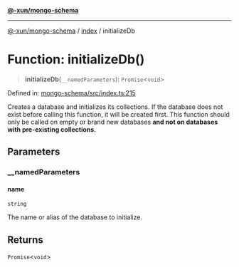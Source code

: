 [**@-xun/mongo-schema**](../../README.md)

***

[@-xun/mongo-schema](../../README.md) / [index](../README.md) / initializeDb

# Function: initializeDb()

> **initializeDb**(`__namedParameters`): `Promise`\<`void`\>

Defined in: [mongo-schema/src/index.ts:215](https://github.com/Xunnamius/mongo-utils/blob/24af83c1eb4ad61ca8000850d32c8441db798bb0/packages/mongo-schema/src/index.ts#L215)

Creates a database and initializes its collections. If the database does not
exist before calling this function, it will be created first. This function
should only be called on empty or brand new databases **and not on databases
with pre-existing collections.**

## Parameters

### \_\_namedParameters

#### name

`string`

The name or alias of the database to initialize.

## Returns

`Promise`\<`void`\>
